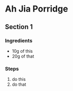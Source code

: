 # Ah Jia Porridge

## Section 1
### Ingredients
- 10g of this
- 20g of that
### Steps
1. do this
2. do that
